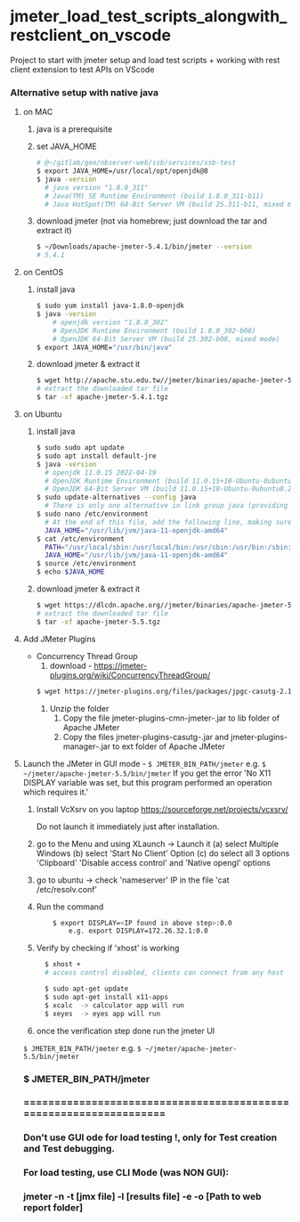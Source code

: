 # jmeter_load_test_scripts_alongwith_restclient_on_vscode
Project to start with jmeter setup and load test scripts + working with rest client extension to test APIs on VScode
### Alternative setup with native java

1. on MAC

   1. java is a prerequisite
   1. set JAVA_HOME

      ```sh
      # @~/gitlab/geo/nbserver-web/ssb/services/ssb-test
      $ export JAVA_HOME=/usr/local/opt/openjdk@8
      $ java -version
        # java version "1.8.0_311"
        # Java(TM) SE Runtime Environment (build 1.8.0_311-b11)
        # Java HotSpot(TM) 64-Bit Server VM (build 25.311-b11, mixed mode)
      ```

   1. download jmeter (not via homebrew; just download the tar and extract it)
      ```sh
      $ ~/Downloads/apache-jmeter-5.4.1/bin/jmeter --version
      # 5.4.1
      ```

1. on CentOS

   1. install java

      ```sh
      $ sudo yum install java-1.8.0-openjdk
      $ java -version
          # openjdk version "1.8.0_302"
          # OpenJDK Runtime Environment (build 1.8.0_302-b08)
          # OpenJDK 64-Bit Server VM (build 25.302-b08, mixed mode)
      $ export JAVA_HOME="/usr/bin/java"
      ```

   1. download jmeter & extract it
      ```sh
      $ wget http://apache.stu.edu.tw//jmeter/binaries/apache-jmeter-5.4.1.tgz
      # extract the downloaded tar file
      $ tar -xf apache-jmeter-5.4.1.tgz
      ```

1. on Ubuntu

   1. install java

      ```sh
      $ sudo sudo apt update
      $ sudo apt install default-jre
      $ java -version
        # openjdk 11.0.15 2022-04-19
        # OpenJDK Runtime Environment (build 11.0.15+10-Ubuntu-0ubuntu0.20.04.1)
        # OpenJDK 64-Bit Server VM (build 11.0.15+10-Ubuntu-0ubuntu0.20.04.1, mixed mode, sharing)
      $ sudo update-alternatives --config java
        # There is only one alternative in link group java (providing /usr/bin/java): /usr/lib/jvm/java-11-openjdk-amd64/bin/java Nothing to configure.
      $ sudo nano /etc/environment
        # At the end of this file, add the following line, making sure to replace the highlighted path with your own copied path, but do not include the bin/ portion of the path
        JAVA_HOME="/usr/lib/jvm/java-11-openjdk-amd64"
      $ cat /etc/environment
        PATH="/usr/local/sbin:/usr/local/bin:/usr/sbin:/usr/bin:/sbin:/bin:/usr/games:/usr/local/games:/snap/bin"
        JAVA_HOME="/usr/lib/jvm/java-11-openjdk-amd64"
      $ source /etc/environment
      $ echo $JAVA_HOME
      ```

   1. download jmeter & extract it
      ```sh
      $ wget https://dlcdn.apache.org//jmeter/binaries/apache-jmeter-5.5.tgz
      # extract the downloaded tar file
      $ tar -xf apache-jmeter-5.5.tgz
      ```

1. Add JMeter Plugins

   - Concurrency Thread Group
     1. download - https://jmeter-plugins.org/wiki/ConcurrencyThreadGroup/
     ```sh
     $ wget https://jmeter-plugins.org/files/packages/jpgc-casutg-2.10.zip
     ```
     1. Unzip the folder
        1. Copy the file jmeter-plugins-cmn-jmeter-<version>.jar to lib folder of Apache JMeter
        1. Copy the files jmeter-plugins-casutg-<version>.jar and jmeter-plugins-manager-<version>.jar to ext folder of Apache JMeter

1. Launch the JMeter in GUI mode - `$ JMETER_BIN_PATH/jmeter`
   e.g. `$ ~/jmeter/apache-jmeter-5.5/bin/jmeter`
   If you get the error 'No X11 DISPLAY variable was set, but this program performed an operation which requires it.'

   1. Install VcXsrv on you laptop
      https://sourceforge.net/projects/vcxsrv/

      Do not launch it immediately just after installation.

   1. go to the Menu and using XLaunch -> Launch it
      (a) select Multiple Windows
      (b) select 'Start No Client' Option
      (c) do select all 3 options 'Clipboard' 'Disable access control' and 'Native opengl' options

   1. go to ubuntu -> check 'nameserver' IP in the file 'cat /etc/resolv.conf'

   1. Run the command

      ```sh
          $ export DISPLAY=<IP found in above step>:0.0
              e.g. export DISPLAY=172.26.32.1:0.0
      ```

   1. Verify by checking if 'xhost' is working

      ```sh
        $ xhost +
        # access control disabled, clients can connect from any host
      ```

      ```sh
        $ sudo apt-get update
        $ sudo apt-get install x11-apps
        $ xcalc  -> calculator app will run
        $ xeyes  -> eyes app will run
      ```

   1. once the verification step done run the jmeter UI

   `$ JMETER_BIN_PATH/jmeter`
   e.g. `$ ~/jmeter/apache-jmeter-5.5/bin/jmeter`
   
   
   ### $ JMETER_BIN_PATH/jmeter
   ### ==================================================================
   ### Don't use GUI ode for load testing !, only for Test creation and Test debugging.
   ### For load testing, use CLI Mode (was NON GUI):
   ### jmeter -n -t [jmx file] -l [results file] -e -o [Path to web report folder]

